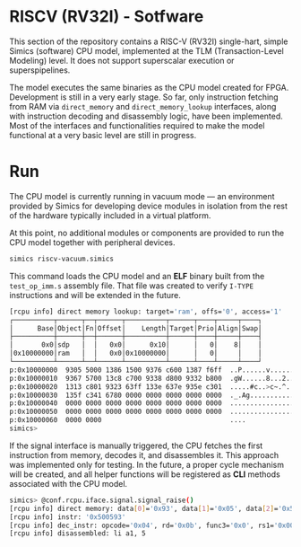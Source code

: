 # RISCV (RV32I) - Sotfware
This section of the repository contains a RISC-V (RV32I) single-hart, simple Simics (software) CPU model,
implemented at the TLM (Transaction-Level Modeling) level. It does not support superscalar execution or
superspipelines.

The model executes the same binaries as the CPU model created for FPGA. Development is still in a very
early stage. So far, only instruction fetching from RAM via `direct_memory` and `direct_memory_lookup`
interfaces, along with instruction decoding and disassembly logic, have been implemented. Most of the
interfaces and functionalities required to make the model functional at a very basic level are still
in progress.

# Run
The CPU model is currently running in vacuum mode — an environment provided by Simics for developing
device modules in isolation from the rest of the hardware typically included in a virtual platform.

At this point, no additional modules or components are provided to run the CPU model together with
peripheral devices.

```bash
simics riscv-vacuum.simics
```

This command loads the CPU model and an **ELF** binary built from the `test_op_imm.s` assembly file.
That file was created to verify `I-TYPE` instructions and will be extended in the future.

```bash
[rcpu info] direct memory lookup: target='ram', offs='0', access='1'
┌──────────┬──────┬──┬──────┬──────────┬──────┬────┬─────┬────┐
│      Base│Object│Fn│Offset│    Length│Target│Prio│Align│Swap│
├──────────┼──────┼──┼──────┼──────────┼──────┼────┼─────┼────┤
│       0x0│sdp   │  │   0x0│      0x10│      │   0│    8│    │
│0x10000000│ram   │  │   0x0│0x10000000│      │   0│     │    │
└──────────┴──────┴──┴──────┴──────────┴──────┴────┴─────┴────┘
p:0x10000000  9305 5000 1386 1500 9376 c600 1387 f6ff  ..P......v......
p:0x10000010  9367 5700 13c8 c700 9338 d800 9332 b800  .gW......8...2..
p:0x10000020  1313 c801 9323 63ff 133e 637e 935e c301  .....#c..>c~.^..
p:0x10000030  135f c341 6780 0000 0000 0000 0000 0000  ._.Ag...........
p:0x10000040  0000 0000 0000 0000 0000 0000 0000 0000  ................
p:0x10000050  0000 0000 0000 0000 0000 0000 0000 0000  ................
p:0x10000060  0000 0000                                ....
simics>
```

If the signal interface is manually triggered, the CPU fetches the first instruction from memory, decodes it,
and disassembles it. This approach was implemented only for testing. In the future, a proper cycle mechanism
will be created, and all helper functions will be registered as **CLI** methods associated with the CPU model.

```bash
simics> @conf.rcpu.iface.signal.signal_raise()
[rcpu info] direct memory: data[0]='0x93', data[1]='0x05', data[2]='0x50', data[3]='0x00'
[rcpu info] instr: '0x500593'
[rcpu info] dec_instr: opcode='0x04', rd='0x0b', func3='0x0', rs1='0x00', rs2='0x05', func7='0x00', type='0x2'
[rcpu info] disassembled: li a1, 5
```
